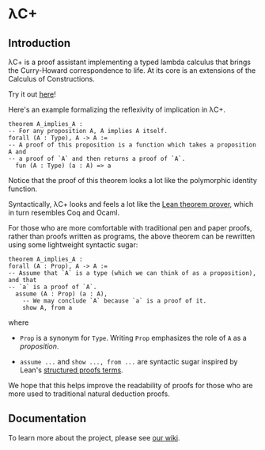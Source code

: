 # λC+
## Introduction
λC+ is a proof assistant implementing a typed lambda calculus that brings the Curry-Howard correspondence to life. 
At its core is an extensions of the Calculus of Constructions.

Try it out [here](https://aellym0.github.io/lambdacplus/)!

Here's an example formalizing the reflexivity of implication in λC+.
```lean
theorem A_implies_A :
-- For any proposition A, A implies A itself.
forall (A : Type), A -> A :=
-- A proof of this proposition is a function which takes a proposition A and
-- a proof of `A` and then returns a proof of `A`.
  fun (A : Type) (a : A) => a
```
Notice that the proof of this theorem looks a lot like the polymorphic identity
function.

Syntactically, λC+ looks and feels a lot like the 
[Lean theorem prover](https://leanprover.github.io/), which in turn resembles
Coq and Ocaml.

For those who are more comfortable with traditional pen and paper proofs,
rather than proofs written as programs, the above theorem can be rewritten using
some lightweight syntactic sugar:

```lean
theorem A_implies_A :
forall (A : Prop), A -> A :=
-- Assume that `A` is a type (which we can think of as a proposition), and that
-- `a` is a proof of `A`.
  assume (A : Prop) (a : A),
    -- We may conclude `A` because `a` is a proof of it.
    show A, from a
```

where
* `Prop` is a synonym for `Type`. Writing `Prop` emphasizes the role of `A` as
a _proposition_.

* `assume ...` and `show ..., from ...` are syntactic sugar inspired by Lean's
[structured proofs terms](https://leanprover.github.io/reference/expressions.html#structured-proofs).

We hope that this helps improve the readability of proofs for those who are more
used to traditional natural deduction proofs.

## Documentation
To learn more about the project, please see
[our wiki](https://github.com/aellym0/lambdacplus/wiki/1.-Home).
